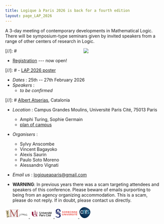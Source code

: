 ```yaml
---
title: Logique à Paris 2026 is back for a fourth edition
layout: page_LAP_2026
---
```

A 3-day meeting of contemporary developments in Mathematical Logic.  
There will be symposium-type seminars given by invited speakers from a range of other centers of research in Logic.

[//]: # <a href="/LAP2026/LAP2026_poster.pdf"><img src="/LAP2026/LAP2026_logo.jpeg" width="50%" style="float:right;border: 0px solid black;"></a>

- <a class="linkdebugmain" href="https://forms.gle/6LSDXG29JP8yvs9R8">Registration</a> --- now open!

[//]: # - <a class="linkdebugmain" href="/LAP2026/LAP2026_poster.pdf">LAP 2026 poster</a>
- _Dates_ : 25th -- 27th February 2026
- _Speakers_ :
    - _to be confirmed_

[//]: # [Albert Atserias](https://www.cs.upc.edu/~atserias/), Catalonia

- _Location_ : Campus Grandes Moulins, Université Paris Cité, 75013 Paris
	- Amphi Turing, Sophie Germain
	- [plan of campus][campus]
- _Organisers_ : 
	- Sylvy Anscombe 
	- Vincent Bagayoko
    - Alexis Saurin
    - Paulo Soto Moreno
    - Alessandro Vignati
- _Email us_ : [logiqueaparis@gmail.com](mailto:logiqueaparis@gmail.com)

- **WARNING**: In previous years there was a scam targeting attendees and speakers of this conference. Please beware of emails purporting to being from an agency organizing accommodation. This is a scam, please do not reply. If in doubt, please contact us directly.

[campus]: /IMAGES/plan_campus.png
[HAF]: /IMAGES/plan_HAF.png

<a href="/ICONS/imj-prg.png"><img src="/ICONS/imj-prg.png" alt="IMJ-PRG" width="15%">
<a href="/ICONS/upc.png"><img src="/ICONS/upc.png" alt="Université Paris Cité" width="15%">
<a href="/ICONS/sorbonne.png"><img src="/ICONS/sorbonne.png" alt="Sorbonne Université" width="15%">
<a href="/ICONS/cnrs.png"><img src="/ICONS/cnrs.png" alt="CNRS" width="7%">

[UPC]:  https://u-paris.fr/
[IMJ-PRG]: https://www.imj-prg.fr/
[LM]:   https://www.imj-prg.fr/lm/
